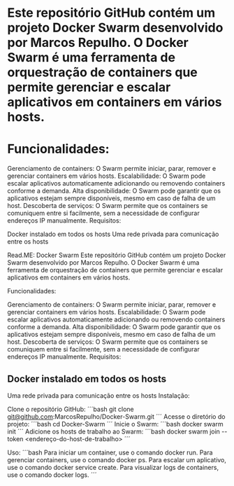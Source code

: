 # Este repositório GitHub contém um projeto Docker Swarm desenvolvido por Marcos Repulho. O Docker Swarm é uma ferramenta de orquestração de containers que permite gerenciar e escalar aplicativos em containers em vários hosts.





# Funcionalidades:

Gerenciamento de containers: O Swarm permite iniciar, parar, remover e gerenciar containers em vários hosts.
Escalabilidade: O Swarm pode escalar aplicativos automaticamente adicionando ou removendo containers conforme a demanda.
Alta disponibilidade: O Swarm pode garantir que os aplicativos estejam sempre disponíveis, mesmo em caso de falha de um host.
Descoberta de serviços: O Swarm permite que os containers se comuniquem entre si facilmente, sem a necessidade de configurar endereços IP manualmente.
Requisitos:

Docker instalado em todos os hosts
Uma rede privada para comunicação entre os hosts



Read.ME: Docker Swarm
Este repositório GitHub contém um projeto Docker Swarm desenvolvido por Marcos Repulho. O Docker Swarm é uma ferramenta de orquestração de containers que permite gerenciar e escalar aplicativos em containers em vários hosts.

Funcionalidades:

Gerenciamento de containers: O Swarm permite iniciar, parar, remover e gerenciar containers em vários hosts.
Escalabilidade: O Swarm pode escalar aplicativos automaticamente adicionando ou removendo containers conforme a demanda.
Alta disponibilidade: O Swarm pode garantir que os aplicativos estejam sempre disponíveis, mesmo em caso de falha de um host.
Descoberta de serviços: O Swarm permite que os containers se comuniquem entre si facilmente, sem a necessidade de configurar endereços IP manualmente.
Requisitos:

## Docker instalado em todos os hosts
Uma rede privada para comunicação entre os hosts
Instalação:

Clone o repositório GitHub:
´´´bash
git clone git@github.com:MarcosRepulho/Docker-Swarm.git
´´´
Acesse o diretório do projeto:
´´´bash
cd Docker-Swarm
´´´
Inicie o Swarm:
´´´bash
docker swarm init
´´´
Adicione os hosts de trabalho ao Swarm:
´´´bash
docker swarm join --token <token-de-trabalho> <endereço-do-host-de-trabalho>
´´´

Uso:
´´´bash
Para iniciar um container, use o comando docker run.
Para gerenciar containers, use o comando docker ps.
Para escalar um aplicativo, use o comando docker service create.
Para visualizar logs de containers, use o comando docker logs.
´´´
